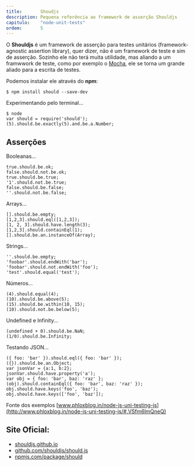 ```yaml
---
title:       Shoudjs
description: Pequena referência ao framework de asserção Shouldjs
capitulo:    "node-unit-tests"
ordem:       5
---
```


O __Shouldjs__ é um framework de asserção para testes unitários (framework-agnostic assertion library), quer dizer, não
é um framework de teste e sim de asserção. Sozinho ele não terá muita utilidade, mas aliando a um framwwork de teste,
como por exemplo o [Mocha](/node.js/mocha-teste-seu-javascript/), ele se torna um grande aliado para a 
escrita de testes.


Podemos instalar ele através do __npm__:

    $ npm install should --save-dev

Experimentando pelo terminal...

    $ node
    var should = require('should');
    (5).should.be.exactly(5).and.be.a.Number;


Asserções
---

Booleanas...

    true.should.be.ok;
    false.should.not.be.ok;
    true.should.be.true;
    '1'.should.not.be.true;
    false.should.be.false;
    ''.should.not.be.false;


Arrays...

    [].should.be.empty;
    [1,2,3].should.eql([1,2,3]);
    [1, 2, 3].should.have.length(3);
    [1,2,3].should.containEql(1);
    [].should.be.an.instanceOf(Array); 


Strings...

    ''.should.be.empty;
    'foobar'.should.endWith('bar');
    'foobar'.should.not.endWith('foo');
    'test'.should.equal('test');


Números...

    (4).should.equal(4);
    (10).should.be.above(5);
    (15).should.be.within(10, 15);
    (10).should.not.be.below(5);


Undefined e Infinity...

    (undefined + 0).should.be.NaN;
    (1/0).should.be.Infinity;


Testando JSON...

    ({ foo: 'bar' }).should.eql({ foo: 'bar' });
    ({}).should.be.an.Object;
    var jsonVar = {a:1, b:2}; 
    jsonVar.should.have.property('a');
    var obj = { foo: 'bar', baz: 'raz' }; 
    (obj).should.containEql({ foo: 'bar', baz: 'raz' });
    obj.should.have.keys('foo', 'baz');
    obj.should.have.keys(['foo', 'baz']);

Fonte dos exemplos [www.phloxblog.in/node-js-uni-testing-js](http://www.phloxblog.in/node-js-uni-testing-js/#.VSfm6lmQneQ)


Site Oficial:
---

- [shouldjs.github.io](http://shouldjs.github.io/)
- [github.com/shouldjs/should.js](https://github.com/shouldjs/should.js)
- [npmjs.com/package/should](https://www.npmjs.com/package/should)